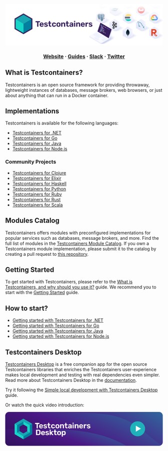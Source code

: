 <p align="center">
  <img src="https://raw.githubusercontent.com/testcontainers/.github/main/profile/banner.png" alt="Testcontainers">
</p>

<html>
<h3 align="center">
    <a href="https://testcontainers.com/">Website</a>
    <span> · </span>
    <a href="https://testcontainers.com/guides/">Guides</a>
    <span> · </span>
    <a href="https://slack.testcontainers.org/">Slack</a>
    <span> · </span>
    <a href="https://twitter.com/testcontainers">Twitter</a>
</h3>
</html>

## What is Testcontainers?

Testcontainers is an open source framework for providing throwaway, lightweight instances of databases, message brokers, web browsers, 
or just about anything that can run in a Docker container.

## Implementations

Testcontainers is available for the following languages:

* [Testcontainers for .NET](https://dotnet.testcontainers.org/)
* [Testcontainers for Go](https://golang.testcontainers.org/)
* [Testcontainers for Java](https://java.testcontainers.org/)
* [Testcontainers for Node.js](https://node.testcontainers.org/)

### Community Projects

* [Testcontainers for Clojure](https://cljdoc.org/d/clj-test-containers/clj-test-containers/)
* [Testcontainers for Elixir](https://github.com/testcontainers/testcontainers-elixir)
* [Testcontainers for Haskell](https://github.com/testcontainers/testcontainers-hs)
* [Testcontainers for Python](https://testcontainers-python.readthedocs.io/en/latest/)
* [Testcontainers for Ruby](https://github.com/testcontainers/testcontainers-ruby)
* [Testcontainers for Rust](https://docs.rs/testcontainers/latest/testcontainers/)
* [Testcontainers for Scala](https://github.com/testcontainers/testcontainers-scala/)

## Modules Catalog

Testcontainers offers modules with preconfigured implementations for popular services 
such as databases, message brokers, and more. 
Find the full list of modules in the [Testcontainers Module Catalog](https://testcontainers.com/modules/). 
If you own a Testcontainers module implementation,
please submit it to the catalog by creating a pull request to [this repository](https://github.com/testcontainers/community-module-registry).

## Getting Started

To get started with Testcontainers, 
please refer to the [What is Testcontainers, and why should you use it?](https://testcontainers.com/guides/introducing-testcontainers/) guide. 
We recommend you to start with the [Getting Started](https://testcontainers.com/getting-started/) guide.

## How to start?

* [Getting started with Testcontainers for .NET](https://testcontainers.com/guides/getting-started-with-testcontainers-for-dotnet/)
* [Getting started with Testcontainers for Go](https://testcontainers.com/guides/getting-started-with-testcontainers-for-go/)
* [Getting started with Testcontainers for Java](https://testcontainers.com/guides/getting-started-with-testcontainers-for-java/)
* [Getting started with Testcontainers for Node.js](https://testcontainers.com/guides/getting-started-with-testcontainers-for-nodejs/)

## Testcontainers Desktop

[Testcontainers Desktop](https://testcontainers.com/desktop/) is a free companion app for the open source Testcontainers libraries that enriches the Testcontainers user-experience makes local development and testing with real dependencies even simpler.
Read more about Testcontainers Desktop in the [documentation](https://testcontainers.com/desktop/docs/).

Try it following the [Simple local development with Testcontainers Desktop](https://testcontainers.com/guides/simple-local-development-with-testcontainers-desktop/) guide.

Or watch the quick video introduction:

[<img src="https://raw.githubusercontent.com/testcontainers/.github/main/profile/desktop-thumbnail.png" alt="Introducing Testcontainers Desktop">](https://youtu.be/uRWKTNbOX-8)